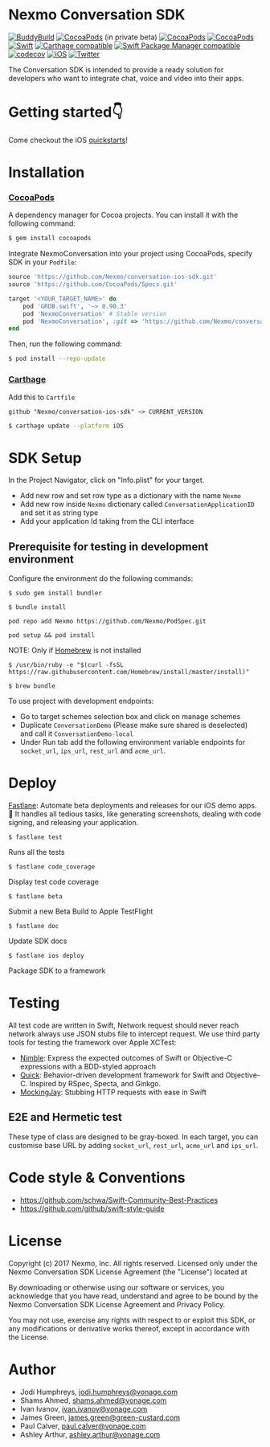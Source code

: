 # Nexmo Conversation SDK

[![BuddyBuild](https://dashboard.buddybuild.com/api/statusImage?appID=5824a77e7424bc0100c4defb&branch=master&build=latest)](https://dashboard.buddybuild.com/apps/5824a77e7424bc0100c4defb/build/latest) 
[![CocoaPods](https://img.shields.io/cocoapods/v/NexmoConversation.svg)]() (in private beta) 
[![CocoaPods](https://img.shields.io/cocoapods/l/NexmoConversation.svg)]() 
[![CocoaPods](https://img.shields.io/cocoapods/p/NexmoConversation.svg)]() 
[![Swift](https://img.shields.io/badge/Swift-4.0.X-orange.svg)]()
[![Carthage compatible](https://img.shields.io/badge/Carthage-soon-4BC51D.svg?style=flat)](https://github.com/Carthage/Carthage) 
[![Swift Package Manager compatible](https://img.shields.io/badge/Swift%20Package%20Manager-soon-brightgreen.svg)](https://github.com/apple/swift-package-manager)
[![codecov](https://codecov.io/gh/Nexmo/conversation-ios-sdk/branch/master/graph/badge.svg)](https://codecov.io/gh/Nexmo/conversation-ios-sdk)
[![iOS](https://img.shields.io/badge/iOS-10-blue.svg)](https://apple.com)
[![Twitter](https://img.shields.io/badge/twitter-@Nexmo-blue.svg?style=flat)](https://twitter.com/Nexmo)


The Conversation SDK is intended to provide a ready solution for developers who want to integrate chat, voice and video into their apps.

# Getting started👇 
Come checkout the iOS [quickstarts](https://www.github.com/nexmo/conversation-ios-quickstart)!

# Installation
### [CocoaPods](http://cocoapods.org)
A dependency manager for Cocoa projects. You can install it with the following command:

```bash
$ gem install cocoapods
```

Integrate NexmoConversation into your project using CocoaPods, specify SDK in your `Podfile`:

```ruby
source 'https://github.com/Nexmo/conversation-ios-sdk.git'
source 'https://github.com/CocoaPods/Specs.git'

target '<YOUR_TARGET_NAME>' do
    pod 'GRDB.swift', '~> 0.90.3'
    pod 'NexmoConversation' # Stable version
    pod 'NexmoConversation', :git => 'https://github.com/Nexmo/conversation-ios-sdk.git', :branch => 'master' # Development version
end
```

Then, run the following command:

```bash
$ pod install --repo-update
```

### [Carthage](https://github.com/Carthage/Carthage)

Add this to `Cartfile`

```
github "Nexmo/conversation-ios-sdk" ~> CURRENT_VERSION
```

```bash
$ carthage update --platform iOS
```

# SDK Setup
In the Project Navigator, click on "Info.plist" for your target.

- Add new row and set row type as a dictionary with the name `Nexmo`
- Add new row inside `Nexmo` dictionary called `ConversationApplicationID` and set it as string type
- Add your application Id taking from the CLI interface

## Prerequisite for testing in development environment

Configure the environment do the following commands:

```
$ sudo gem install bundler
```
```
$ bundle install
```

```
pod repo add Nexmo https://github.com/Nexmo/PodSpec.git
```
```
pod setup && pod install
```

NOTE: Only if [Homebrew](https://brew.sh/) is not installed
```
$ /usr/bin/ruby -e "$(curl -fsSL https://raw.githubusercontent.com/Homebrew/install/master/install)"
```
```
$ brew bundle
```

To use project with development endpoints:

- Go to target schemes selection box and click on manage schemes
- Duplicate `ConversationDemo` (Please make sure shared is deselected) and call it `ConversationDemo-local`
- Under Run tab add the following environment variable endpoints for `socket_url`, `ips_url`, `rest_url` and `acme_url`.

# Deploy
[Fastlane](https://github.com/fastlane/fastlane): Automate beta deployments and releases for our iOS demo apps. 🚀 It handles all tedious tasks, like generating screenshots, dealing with code signing, and releasing your application.

```
$ fastlane test
```
Runs all the tests

```
$ fastlane code_coverage
```
Display test code coverage

```
$ fastlane beta
```
Submit a new Beta Build to Apple TestFlight

```
$ fastlane doc
```
Update SDK docs

```
$ fastlane ios deploy
```
Package SDK to a framework

# Testing 
All test code are written in Swift, Network request should never reach network always use JSON stubs file to intercept request. We use third party tools for testing the framework over Apple XCTest: 
- [Nimble](https://github.com/Quick/Nimble): Express the expected outcomes of Swift or Objective-C expressions with a BDD-styled approach
- [Quick](https://github.com/Quick/Quick): Behavior-driven development framework for Swift and Objective-C. Inspired by RSpec, Specta, and Ginkgo.
- [MockingJay](https://github.com/kylef/Mockingjay): Stubbing HTTP requests with ease in Swift

## E2E and Hermetic test
These type of class are designed to be gray-boxed. In each target, you can customise base URL by adding `socket_url`, `rest_url`, `acme_url` and `ips_url`. 

# Code style & Conventions 
- https://github.com/schwa/Swift-Community-Best-Practices
- https://github.com/github/swift-style-guide

# License
Copyright (c) 2017 Nexmo, Inc. All rights reserved. Licensed only under the Nexmo Conversation SDK License Agreement (the "License") located at

By downloading or otherwise using our software or services, you acknowledge that you have read, understand and agree to be bound by the Nexmo Conversation SDK License Agreement and Privacy Policy.

You may not use, exercise any rights with respect to or exploit this SDK, or any modifications or derivative works thereof, except in accordance with the License.

# Author
* Jodi Humphreys, jodi.humphreys@vonage.com  
* Shams Ahmed, shams.ahmed@vonage.com  
* Ivan Ivanov, ivan.ivanov@vonage.com  
* James Green, james.green@green-custard.com  
* Paul Calver, paul.calver@vonage.com  
* Ashley Arthur, ashley.arthur@vonage.com
